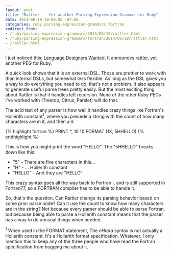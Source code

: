 ```yaml
---
layout: post
title: "Rattler -- Yet another Parsing Expression Grammar for Ruby"
date: 2014-06-19 10:00:00 -07:00
categories: ruby parsing-expression-grammars fortran
redirect_from:
- /ruby/parsing-expression-grammars/2014/06/19/rattler.html
- /ruby/parsing-expression-grammars/fortran/2014/06/19/rattler.html
- /rattler.html
---
```


I just noticed this: [Language Designers
Wanted](http://www.rubyflow.com/items/11157-language-designers-wanted).
It announces [rattler](https://github.com/jarhart/rattler), yet
another PEG for Ruby.

A quick look shows that it is an external DSL.  Those are prettier to
work with than internal DSLs, but somewhat less flexible.  As long as
the DSL gives you a way to do everything you need to do, that's not a
problem.  It also appears to generate useful parse trees pretty
easily.  But the most exciting thing about Rattler is that it handles
left recursion.  None of the other Ruby PEGs I've worked with
(Treetop, Citrus, Parslet) will do that.

The acid test of any parser is how well it handles crazy things like
Fortran's Hollerith constant<sup>1</sup>, where you precede a string
with the count of how many characters are in it, and then a `H`:

{% highlight fortran %}
      PRINT *, 10
 10   FORMAT (1X, 5HHELLO)
{% endhighlight %}

This is how you might print the word "HELLO".  The "5HHELLO" breaks
down like this:

* "5" - There are five characters in this...
* "H" - ... Hollerith constant
* "HELLO" - And they are "HELLO"

This crazy syntax goes all the way back to Fortran I, and is still
supported in Fortran77, so a FORTRAN compiler has to be able to handle
it.

So, that's the question.  Can Rattler change its parsing behavior
based on some prior parse node?  Can it use the count to know how many
characters are in the string?  Not because every parser should be able
to parse Fortran, but because being able to parse a Hollerith constant
means that the parser has a way to do unusual things when needed.

<sup>1</sup> When used in the FORMAT statement, The _nHaaa_ syntax is
not actually a Hollerith constant.  It's a Hollerith format
specification.  Whatever.  I only mention this to keep any of the
three people who have read the Fortran specification from bugging me
about it.